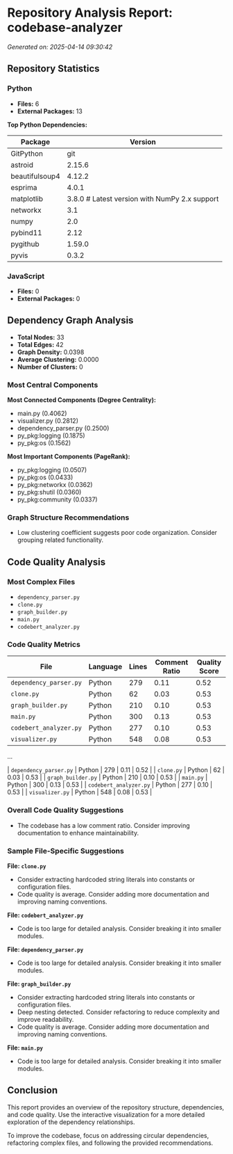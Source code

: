 # Repository Analysis Report: codebase-analyzer

*Generated on: 2025-04-14 09:30:42*

## Repository Statistics

### Python
- **Files:** 6
- **External Packages:** 13

**Top Python Dependencies:**

| Package | Version |
|---------|--------|
| GitPython | git |
| astroid | 2.15.6 |
| beautifulsoup4 | 4.12.2 |
| esprima | 4.0.1 |
| matplotlib | 3.8.0  # Latest version with NumPy 2.x support |
| networkx | 3.1 |
| numpy | 2.0 |
| pybind11 | 2.12 |
| pygithub | 1.59.0 |
| pyvis | 0.3.2 |

### JavaScript
- **Files:** 0
- **External Packages:** 0

## Dependency Graph Analysis

- **Total Nodes:** 33
- **Total Edges:** 42
- **Graph Density:** 0.0398
- **Average Clustering:** 0.0000
- **Number of Clusters:** 0

### Most Central Components

**Most Connected Components (Degree Centrality):**

- main.py (0.4062)
- visualizer.py (0.2812)
- dependency_parser.py (0.2500)
- py_pkg:logging (0.1875)
- py_pkg:os (0.1562)

**Most Important Components (PageRank):**

- py_pkg:logging (0.0507)
- py_pkg:os (0.0433)
- py_pkg:networkx (0.0362)
- py_pkg:shutil (0.0360)
- py_pkg:community (0.0337)

### Graph Structure Recommendations

- Low clustering coefficient suggests poor code organization. Consider grouping related functionality.

## Code Quality Analysis

### Most Complex Files

- `dependency_parser.py`
- `clone.py`
- `graph_builder.py`
- `main.py`
- `codebert_analyzer.py`

### Code Quality Metrics

| File | Language | Lines | Comment Ratio | Quality Score |
|------|----------|-------|---------------|---------------|
| `dependency_parser.py` | Python | 279 | 0.11 | 0.52 |
| `clone.py` | Python | 62 | 0.03 | 0.53 |
| `graph_builder.py` | Python | 210 | 0.10 | 0.53 |
| `main.py` | Python | 300 | 0.13 | 0.53 |
| `codebert_analyzer.py` | Python | 277 | 0.10 | 0.53 |
| `visualizer.py` | Python | 548 | 0.08 | 0.53 |

...

| `dependency_parser.py` | Python | 279 | 0.11 | 0.52 |
| `clone.py` | Python | 62 | 0.03 | 0.53 |
| `graph_builder.py` | Python | 210 | 0.10 | 0.53 |
| `main.py` | Python | 300 | 0.13 | 0.53 |
| `codebert_analyzer.py` | Python | 277 | 0.10 | 0.53 |
| `visualizer.py` | Python | 548 | 0.08 | 0.53 |

### Overall Code Quality Suggestions

- The codebase has a low comment ratio. Consider improving documentation to enhance maintainability.

### Sample File-Specific Suggestions

**File: `clone.py`**

- Consider extracting hardcoded string literals into constants or configuration files.
- Code quality is average. Consider adding more documentation and improving naming conventions.

**File: `codebert_analyzer.py`**

- Code is too large for detailed analysis. Consider breaking it into smaller modules.

**File: `dependency_parser.py`**

- Code is too large for detailed analysis. Consider breaking it into smaller modules.

**File: `graph_builder.py`**

- Consider extracting hardcoded string literals into constants or configuration files.
- Deep nesting detected. Consider refactoring to reduce complexity and improve readability.
- Code quality is average. Consider adding more documentation and improving naming conventions.

**File: `main.py`**

- Code is too large for detailed analysis. Consider breaking it into smaller modules.


## Conclusion

This report provides an overview of the repository structure, dependencies, and code quality. Use the interactive visualization for a more detailed exploration of the dependency relationships.

To improve the codebase, focus on addressing circular dependencies, refactoring complex files, and following the provided recommendations.